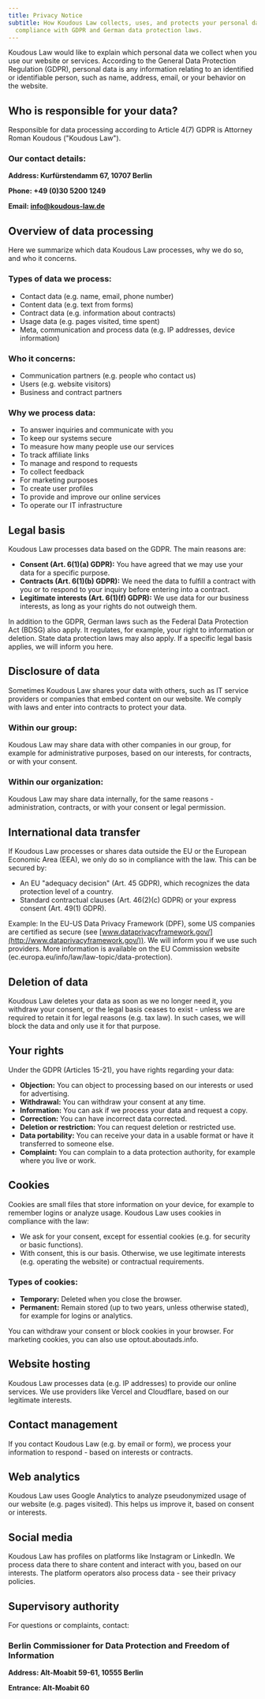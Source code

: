 ```yaml
---
title: Privacy Notice
subtitle: How Koudous Law collects, uses, and protects your personal data, in
  compliance with GDPR and German data protection laws.
---
```


Koudous Law would like to explain which personal data we collect when you use our website or services. According to the General Data Protection Regulation (GDPR), personal data is any information relating to an identified or identifiable person, such as name, address, email, or your behavior on the website.

## Who is responsible for your data?

Responsible for data processing according to Article 4(7) GDPR is Attorney Roman Koudous ("Koudous Law").

### Our contact details:

**Address: Kurfürstendamm 67, 10707 Berlin**

**Phone: +49 (0)30 5200 1249**

**Email: <info@koudous-law.de>**

## Overview of data processing

Here we summarize which data Koudous Law processes, why we do so, and who it concerns.

### Types of data we process:

- Contact data (e.g. name, email, phone number)
- Content data (e.g. text from forms)
- Contract data (e.g. information about contracts)
- Usage data (e.g. pages visited, time spent)
- Meta, communication and process data (e.g. IP addresses, device information)

### Who it concerns:

- Communication partners (e.g. people who contact us)
- Users (e.g. website visitors)
- Business and contract partners

### Why we process data:

- To answer inquiries and communicate with you
- To keep our systems secure
- To measure how many people use our services
- To track affiliate links
- To manage and respond to requests
- To collect feedback
- For marketing purposes
- To create user profiles
- To provide and improve our online services
- To operate our IT infrastructure

## Legal basis

Koudous Law processes data based on the GDPR. The main reasons are:

- **Consent (Art. 6(1)(a) GDPR):** You have agreed that we may use your data for a specific purpose.
- **Contracts (Art. 6(1)(b) GDPR):** We need the data to fulfill a contract with you or to respond to your inquiry before entering into a contract.
- **Legitimate interests (Art. 6(1)(f) GDPR):** We use data for our business interests, as long as your rights do not outweigh them.

In addition to the GDPR, German laws such as the Federal Data Protection Act (BDSG) also apply. It regulates, for example, your right to information or deletion. State data protection laws may also apply. If a specific legal basis applies, we will inform you here.

## Disclosure of data

Sometimes Koudous Law shares your data with others, such as IT service providers or companies that embed content on our website. We comply with laws and enter into contracts to protect your data.

### Within our group:

Koudous Law may share data with other companies in our group, for example for administrative purposes, based on our interests, for contracts, or with your consent.

### Within our organization:

Koudous Law may share data internally, for the same reasons - administration, contracts, or with your consent or legal permission.

## International data transfer

If Koudous Law processes or shares data outside the EU or the European Economic Area (EEA), we only do so in compliance with the law. This can be secured by:

- An EU "adequacy decision" (Art. 45 GDPR), which recognizes the data protection level of a country.
- Standard contractual clauses (Art. 46(2)(c) GDPR) or your express consent (Art. 49(1) GDPR).

Example: In the EU-US Data Privacy Framework (DPF), some US companies are certified as secure (see [www.dataprivacyframework.gov/](http://www.dataprivacyframework.gov/)). We will inform you if we use such providers. More information is available on the EU Commission website (ec.europa.eu/info/law/law-topic/data-protection).

## Deletion of data

Koudous Law deletes your data as soon as we no longer need it, you withdraw your consent, or the legal basis ceases to exist - unless we are required to retain it for legal reasons (e.g. tax law). In such cases, we will block the data and only use it for that purpose.

## Your rights

Under the GDPR (Articles 15-21), you have rights regarding your data:

- **Objection:** You can object to processing based on our interests or used for advertising.
- **Withdrawal:** You can withdraw your consent at any time.
- **Information:** You can ask if we process your data and request a copy.
- **Correction:** You can have incorrect data corrected.
- **Deletion or restriction:** You can request deletion or restricted use.
- **Data portability:** You can receive your data in a usable format or have it transferred to someone else.
- **Complaint:** You can complain to a data protection authority, for example where you live or work.

## Cookies

Cookies are small files that store information on your device, for example to remember logins or analyze usage. Koudous Law uses cookies in compliance with the law:

- We ask for your consent, except for essential cookies (e.g. for security or basic functions).
- With consent, this is our basis. Otherwise, we use legitimate interests (e.g. operating the website) or contractual requirements.

### Types of cookies:

- **Temporary:** Deleted when you close the browser.
- **Permanent:** Remain stored (up to two years, unless otherwise stated), for example for logins or analytics.

You can withdraw your consent or block cookies in your browser. For marketing cookies, you can also use optout.aboutads.info.

## Website hosting

Koudous Law processes data (e.g. IP addresses) to provide our online services. We use providers like Vercel and Cloudflare, based on our legitimate interests.

## Contact management

If you contact Koudous Law (e.g. by email or form), we process your information to respond - based on interests or contracts.

## Web analytics

Koudous Law uses Google Analytics to analyze pseudonymized usage of our website (e.g. pages visited). This helps us improve it, based on consent or interests.

## Social media

Koudous Law has profiles on platforms like Instagram or LinkedIn. We process data there to share content and interact with you, based on our interests. The platform operators also process data - see their privacy policies.

## Supervisory authority

For questions or complaints, contact:

### Berlin Commissioner for Data Protection and Freedom of Information

**Address: Alt-Moabit 59-61, 10555 Berlin**

**Entrance: Alt-Moabit 60**
